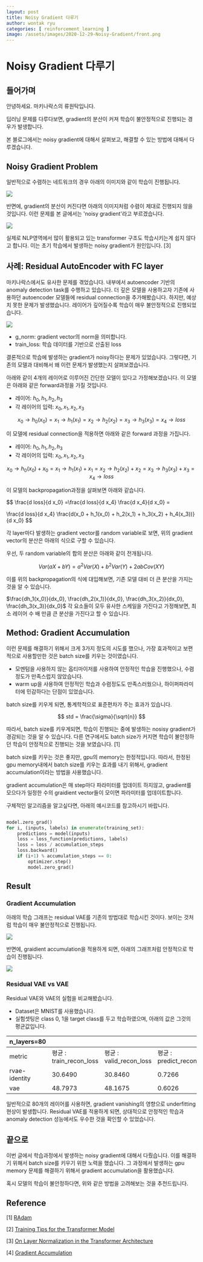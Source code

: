 ```yaml
---
layout: post
title: Noisy Gradient 다루기
author: wontak ryu
categories: [ reinforcement_learning ]
image: /assets/images/2020-12-29-Noisy-Gradient/front.png
---
```



# Noisy Gradient 다루기


## 들어가며

안녕하세요. 마키나락스의 류원탁입니다.

딥러닝 문제를 다루다보면, gradient의 분산이 커져 학습이 불안정적으로 진행되는 경우가 발생합니다.

본 블로그에서는 noisy gradient에 대해서 살펴보고, 해결할 수 있는 방법에 대해서 다루겠습니다.


## Noisy Gradient Problem

일반적으로 수렴하는 네트워크의 경우 아래의 이미지와 같이 학습이 진행됩니다.

![](/assets/images/2020-12-29-Gradient-Accumulation/gradient.jpeg)

반면에, gradient의 분산이 커진다면 아래의 이미지처럼 수렴이 제대로 진행되지 않을 것입니다. 이런 문제를 본 글에서는 'noisy gradient'라고 부르겠습니다.

![](/assets/images/2020-12-29-Gradient-Accumulation/noisy_gradient.jpeg)


실제로 NLP영역에서 많이 활용되고 있는 transformer 구조도 학습시키는게 쉽지 않다고 합니다. 이는 초기 학습에서 발생하는 noisy gradient가 원인입니다. [3]


## 사례: Residual AutoEncoder with FC layer

마키나락스에서도 유사한 문제를 겪었습니다. 내부에서 autoencoder 기반의 anomaly detection task를 수행하고 있습니다. 더 깊은 모델을 사용하고자 기존에 사용하던 autoencoder 모델들에 residual connection을 추가해봤습니다. 하지만, 예상치 못한 문제가 발생했습니다. 레이어가 깊어질수록 학습이 매우 불안정적으로 진행되었습니다.

![](https://rroundtable.github.io/blog/images/2020-06-20-Residual-Autoencoder/residual_ae.jpeg)


- g_norm: gradient vector의 norm을 의미합니다.
- train_loss: 학습 데이터를 기반으로 산출된 loss
  
결론적으로 학습에 발생하는 gradient가 noisy하다는 문제가 있었습니다. 그렇다면, 기존의 모델과 대비해서 왜 이런 문제가 발생했는지 살펴보겠습니다.

아래와 같이 4개의 레이어로 이루어진 간단한 모델이 있다고 가정해보겠습니다. 이 모델은 아래와 같은 forward과정을 가질 것입니다.

- 레이어: $h_0, h_1, h_2, h_3$
- 각 레이어의 입력: $x_0, x_1, x_2, x_3$

$$
x_0 \rightarrow h_0(x_0) = x_1 \rightarrow h_1(x_1) = x_2 \rightarrow h_2(x_2) = x_3 \rightarrow h_3(x_3) = x_4 \rightarrow loss
$$

이 모델에 residual connection을 적용하면 아래와 같은 forward 과정을 가집니다.

- 레이어: $h_0, h_1, h_2, h_3$
- 각 레이어의 입력: $x_0, x_1, x_2, x_3$

$$
x_0 \rightarrow h_0(x_0) + x_0 = x_1 \rightarrow h_1(x_1) + x_1 = x_2 \rightarrow h_2(x_2) + x_2 = x_3 \rightarrow h_3(x_3) + x_3 = x_4 \rightarrow loss
$$


이 모델의 backpropagation과정을 살펴보면 아래와 같습니다.

$$
\frac{d loss}{d x_0} =\frac{d loss}{d x_4} \frac{d x_4}{d x_0} = 

\frac{d loss}{d x_4} \frac{d(x_0 + h_1(x_0) + h_2(x_1) + h_3(x_2) + h_4(x_3))}{d x_0}
$$


각 layer마다 발생하는 gradient vector를 random variable로 보면, 위의 gradient vector의 분산은 아래의 식으로 구할 수 있습니다.

우선, 두 random variable의 합의 분산은 아래와 같이 전개됩니다.

$$
Var(aX + bY) = a^2 Var(X) + b^2 Var(Y) + 2abCov(XY)
$$

이를 위의 backpropagation의 식에 대입해보면, 기존 모델 대비 더 큰 분산을 가지는 것을 알 수 있습니다.

$\frac{dh_1(x_0)}{dx_0}, \frac{dh_2(x_1)}{dx_0}, \frac{dh_3(x_2)}{dx_0}, \frac{dh_3(x_3)}{dx_0}$ 각 요소들이 모두 유사한 스케일을 가진다고 가정해보면, 최소 레이어 수 배 만큼 큰 분산을 가진다고 할 수 있습니다.


## Method: Gradient Accumulation

이런 문제를 해결하기 위해서 크게 3가지 정도의 시도를 했으나, 가장 효과적이고 보편적으로 사용할만한 것은 batch size를 키우는 것이였습니다.

- 모멘텀을 사용하지 않는 옵티마이저를 사용하여 안정적인 학습을 진행했으나, 수렴정도가 만족스럽지 않았습니다.
- warm up을 사용하여 안정적인 학습과 수렴정도도 만족스러웠으나, 하이퍼파라미터에 민감하다는 단점이 있었습니다.


batch size를 키우게 되면, 통계학적으로 표준편차가 주는 효과가 있습니다.

$$
std = \frac{\sigma}{\sqrt{n}}
$$

따라서, batch size를 키우게되면, 학습이 진행되는 중에 발생하는 nosisy gradient가 경감되는 것을 알 수 있습니다. 다른 연구에서도 batch size가 커지면 학습이 불안정하던 학습이 안정적으로 진행되는 것을 보였습니다. [1]


batch size를 키우는 것은 좋지만, gpu의 memory는 한정적입니다. 따라서, 한정된 gpu memory내에서 batch size를 키우는 효과를 내기 위해서, gradient accumulation이라는 방법을 사용했습니다. 

gradient accumulation은 매 step마다 파라미터를 업데이트 하지않고, gradient를 모으다가 일정한 수의 graidient vector들이 모이면 파라미터를 업데이트합니다.


구체적인 알고리즘을 알고싶다면, 아래의 예시코드를 참고하시기 바랍니다.

```python

model.zero_grad()                                   
for i, (inputs, labels) in enumerate(training_set):
    predictions = model(inputs)                     
    loss = loss_function(predictions, labels)      
    loss = loss / accumulation_steps                
    loss.backward()                                 
    if (i+1) % accumulation_steps == 0:             
        optimizer.step()                            
        model.zero_grad()                            
```


## Result

### Gradient Accumulation

아래의 학습 그래프는 residual VAE를 기존의 방법대로 학습시킨 것이다. 보이는 것처럼 학습이 매우 불안정적으로 진행됩니다.

![](/assets/images/2020-12-29-Gradient-Accumulation/vanilla.png)

반면에, graidient accumulation을 적용하게 되면, 아래의 그래프처럼 안정적으로 학습이 진행됩니다.

![](/assets/images/2020-12-29-Gradient-Accumulation/gradient_accumulation.png)


### Residual VAE vs VAE

Residual VAE와 VAE의 실험을 비교해봤습니다. 

- Dataset은 MNIST를 사용했습니다.
- 실험셋팅은 class 0, 1을 target class를 두고 학습하였으며, 아래의 값은 그것의 평균값입니다.

|n_layers=80       |              |              |                 |                         |
|---------------|---------------------|---------------------|--------------------------|---------------------------------|
|metric         |평균 : train_recon_loss|평균 : valid_recon_loss|평균 : predict_recon_roc_auc|표본 표준 편차 : predict_recon_roc_auc|
|rvae-identity  |30.6490        |30.8460          |0.7266               |0.252                      |
|vae            |48.7973          |48.1675           |0.6026              |0.3010                      |


일반적으로 80개의 레이어를 사용하면, gradient vanishing의 영향으로 underfitting현상이 발생합니다. Residual VAE를 적용하게 되면, 상대적으로 안정적인 학습과 anomaly detection 성능에서도 우수한 것을 확인할 수 있었습니다.


## 끝으로

이번 글에서 학습과정에서 발생하는 noisy gradient에 대해서 다뤘습니다. 이를 해결하기 위해서 batch size를 키우기 위한 노력을 했습니다. 그 과정에서 발생하는 gpu memory 문제를 해결하기 위해서 gradient accumulation을 활용했습니다.

혹시 모델의 학습이 불안정하다면, 위와 같은 방법을 고려해보는 것을 추천드립니다.

## Reference

[1] [RAdam](https://github.com/LiyuanLucasLiu/RAdam)

[2] [Training Tips for the Transformer Model](https://arxiv.org/abs/1804.00247)

[3] [On Layer Normalization in the Transformer Architecture](https://arxiv.org/abs/2002.04745)

[4] [Gradient Accumulation](https://towardsdatascience.com/gradient-accumulation-overcoming-memory-constraints-in-deep-learning-36d411252d01)


